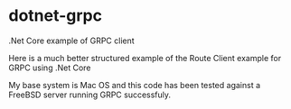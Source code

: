 # dotnet-grpc
.Net Core example of GRPC client

Here is a much better structured example of the Route Client example for GRPC using .Net Core

My base system is Mac OS and this code has been tested against a FreeBSD server running GRPC successfuly.
